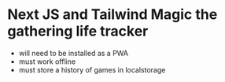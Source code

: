 # Next JS and Tailwind Magic the gathering life tracker

- will need to be installed as a PWA
- must work offline
- must store a history of games in localstorage
